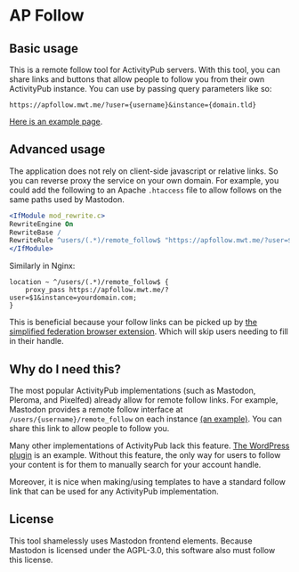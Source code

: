 # AP Follow

## Basic usage

This is a remote follow tool for ActivityPub servers. With this tool, you can share links and buttons that allow people to follow you from their own ActivityPub instance. You can use by passing query parameters like so:

`https://apfollow.mwt.me/?user={username}&instance={domain.tld}`

[Here is an example page](https://apfollow.mwt.me/?user=mwt&instance=mathstodon.xyz).


## Advanced usage

The application does not rely on client-side javascript or relative links. So you can reverse proxy the service on your own domain. For example, you could add the following to an Apache `.htaccess` file to allow follows on the same paths used by Mastodon.

```apache
<IfModule mod_rewrite.c>
RewriteEngine On
RewriteBase /
RewriteRule ^users/(.*)/remote_follow$ "https://apfollow.mwt.me/?user=$1&instance=yourdomain.com" [P,L]
</IfModule>
```
Similarly in Nginx:
```nginx
location ~ ^/users/(.*)/remote_follow$ {
    proxy_pass https://apfollow.mwt.me/?user=$1&instance=yourdomain.com;
}
```

This is beneficial because your follow links can be picked up by [the simplified federation browser extension](https://github.com/rugk/mastodon-simplified-federation/). Which will skip users needing to fill in their handle. 


## Why do I need this?

The most popular ActivityPub implementations (such as Mastodon, Pleroma, and Pixelfed) already allow for remote follow links. For example, Mastodon provides a remote follow interface at `/users/{username}/remote_follow` on each instance [(an example)](https://mathstodon.xyz/users/mwt/remote_follow). You can share this link to allow people to follow you.

Many other implementations of ActivityPub lack this feature. [The WordPress plugin](https://github.com/pfefferle/wordpress-activitypub) is an example. Without this feature, the only way for users to follow your content is for them to manually search for your account handle.

Moreover, it is nice when making/using templates to have a standard follow link that can be used for any ActivityPub implementation.


## License

This tool shamelessly uses Mastodon frontend elements. Because Mastodon is licensed under the AGPL-3.0, this software also must follow this license.
